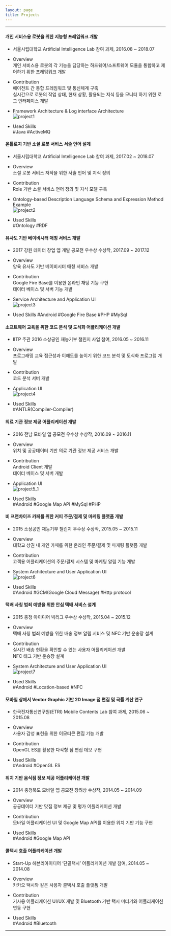 ```yaml
---
layout: page
title: Projects
---
```


------------------------------------------------------------------------------------------------

#### 개인 서비스용 로봇을 위한 지능형 프레임워크 개발 
* 서울시립대학교 Artificial Intelligence Lab 참여 과제, 2016.08 ~ 2018.07     
* Overview                                                                                    
개인 서비스용 로봇의 각 기능을 담당하는 하드웨어/소프트웨어 모듈을 통합하고 제어하기 위한 프레임워크 개발
          
* Contribution          
에이전트 간 통합 프레임워크 및 통신체계 구축                                    
실시간으로 로봇의 작업 상태, 현재 상황, 활용되는 지식 등을 모니터 하기 위한 로그 인터페이스 개발          
               
* Framework Architecture & Log interface Architecture         
![project1](public/project_img/project1_img1.png)
               
* Used Skills        
\#Java #ActiveMQ            
                       
                       
#### 온톨로지 기반 소셜 로봇 서비스 서술 언어 설계 
* 서울시립대학교 Artificial Intelligence Lab 참여 과제, 2017.02 ~ 2018.07
* Overview                                                                                                 
소셜 로봇 서비스 저작을 위한 서술 언어 및 지식 정의                    

* Contribution          
Role 기반 소셜 서비스 언어 정의 및 지식 모델 구축             

* Ontology-based Description Language Schema and Expression Method Example		
![project2](public/project_img/project2_img1.png) 
               
* Used Skills                        
\#Ontology #RDF 
                       
                                              
#### 유사도 기반 베이비시터 매칭 서비스 개발 
* 2017 강원 데이터 창업 앱 개발 공모전 우수상 수상작, 2017.09 ~ 2017.12 
* Overview                           
양육 유사도 기반 베이비시터 매칭 서비스 개발               
                       
* Contribution          
Google Fire Base를 이용한 온라인 채팅 기능 구현                                                                                                                                            
데이터 베이스 및 서버 기능 개발                

* Service Architecture and Application UI		
![project3](public/project_img/project3_img1.png)		
		
* Used Skills #Android
\#Google Fire Base #PHP #MySql
                       
                                              
#### 소프트웨어 교육을 위한 코드 분석 및 도식화 어플리케이션 개발 
* IITP 주관 2016 소상공인 재능기부 챌린지 사업 참여, 2016.05 ~ 2016.11 
* Overview                           
프로그래밍 교육 접근성과 이해도를 높이기 위한 코드 분석 및 도식화 프로그램 개발

* Contribution          
코드 분석 서버 개발           
                        
* Application UI 		
![project4](public/project_img/project4_img1.png)
                        
* Used Skills                       
\#ANTLR(Compiler-Compiler) 
                       
                                             
#### 의료 기관 정보 제공 어플리케이션 개발 
* 2016 전남 모바일 앱 공모전 우수상 수상작, 2016.09 ~ 2016.11 
* Overview                           
위치 및 공공데이터 기반 의료 기관 정보 제공 서비스 개발

* Contribution          
Android Client 개발                                                                      
데이터 베이스 및 서버 개발

* Application UI 		
![project5_1](public/project_img/project5_img2.png)
                        
* Used Skills                        
\#Android #Google Map API #MySql #PHP 
                       
                                              
#### 비 프랜차이즈 카페를 위한 커피 주문/결제 및 마케팅 플랫폼 개발 
* 2015 소상공인 재능기부 챌린지 우수상 수상작, 2015.05 ~ 2015.11 
* Overview                           
대학교 상권 내 개인 카페를 위한 온라인 주문/결제 및 마케팅 플랫폼 개발

* Contribution          
고객용 어플리케이션의 주문/결제 시스템 및 마케팅 알림 기능 개발          
                        
* System Architecture and User Application UI 		
![project6](public/project_img/project6_img1.png)		
                       
* Used Skills                       
 \#Android #GCM(Google Cloud Message) #Http protocol 
                       
                                              
#### 택배 사칭 범죄 예방을 위한 안심 택배 서비스 설계 
* 2015 충청 아이디어 빅리그 우수상 수상작, 2015.04 ~ 2015.12 
* Overview                           
택배 사칭 범죄 예방을 위한 배송 정보 알림 서비스 및 NFC 기반 운송장 설계

* Contribution          
실시간 배송 현황을 확인할 수 있는 사용자 어플리케이션 개발                                                                             
NFC 태그 기반 운송장 설계            
                        
* System Architecture and User Application UI 		
![project7](public/project_img/project7_img1.jpg)		
                       
* Used Skills                       
 \#Android #Location-based #NFC  
                       
                       
#### 모바일 상에서 Vector Graphic 기반 2D Image 점 편집 및 곡률 계산 연구 
* 한국전자통신연구원(ETRI) Mobile Contents Lab 참여 과제, 2015.06 ~ 2015.08 
* Overview                           
사용자 감성 표현을 위한 이모티콘 편집 기능 개발

* Contribution          
OpenGL ES를 활용한 다각형 점 편집 데모 구현         
                        
* Used Skills                        
\#Android #OpenGL ES 
                        
                                               
#### 위치 기반 음식점 정보 제공 어플리케이션 개발 
* 2014 충청북도 모바일 앱 공모전 장려상 수상작, 2014.05 ~ 2014.09 
* Overview                           
공공데이터 기반 맛집 정보 제공 및 평가 어플리케이션 개발          

* Contribution          
모바일 어플리케이션 UI 및 Google Map API를 이용한 위치 기반 기능 구현         
                        
* Used Skills                        
\#Android #Google Map API 
                        
                        
#### 콜택시 호출 어플리케이션 개발 
* Start-Up 헤븐리아이디어 ‘단골택시’ 어플리케이션 개발 참여, 2014.05 ~ 2014.08 
* Overview                           
카카오 택시와 같은 사용자 콜택시 호출 플랫폼 개발

* Contribution          
 기사용 어플리케이션 UI/UX 개발 및 Bluetooth 기반 택시 미터기와 어플리케이션 연동 구현 
                        
* Used Skills                                               
\#Android #Bluetooth 
                                                                       
------------------------------------------------------------------------------------------------
